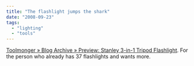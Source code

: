 ```yaml
---
title: "The flashlight jumps the shark"
date: "2008-09-23"
tags: 
  - "lighting"
  - "tools"
---
```


[Toolmonger » Blog Archive » Preview: Stanley 3-in-1 Tripod Flashlight](http://toolmonger.com/2008/09/23/preview-stanley-3-in-1-tripod-flashlight/). For the person who already has 37 flashlights and wants more.
